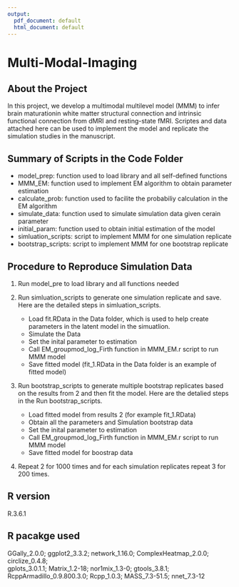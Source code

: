 ```yaml
---
output:
  pdf_document: default
  html_document: default
---
```

# Multi-Modal-Imaging

## About the Project
In this project, we develop a multimodal multilevel model (MMM) to infer brain maturationin white matter structural connection and intrinsic functional connection from dMRI and resting-state fMRI. Scriptes and data attached here can be used to implement the model and replicate the simulation studies in the manuscript.

## Summary of Scripts in the Code Folder

+ model\_prep: function used to load library and all self-defined functions
+ MMM\_EM: function used to implement EM algorithm to obtain parameter estimation
+ calculate\_prob: function used to facilite the probabiliy calculation in the EM algorithm
+ simulate\_data: function used to simulate simulation data given cerain parameter
+ initial\_param: function used to obtain initial estimation of the model 
+ simluation\_scripts: script to implement MMM for one simulation replicate
+ bootstrap\_scripts: script to implement MMM for one bootstrap replicate

## Procedure to Reproduce Simulation Data

1. Run model\_pre to load library and all functions needed
2. Run simluation\_scripts to generate one simulation replicate and save. Here are the detailed steps in simluation\_scripts.
   
   + Load fit.RData in the Data folder, which is used to help create parameters in the latent model in the simuatlion.
   + Simulate the Data
   + Set the inital parameter to estimation
   + Call EM_groupmod_log_Firth function in MMM_EM.r script to run MMM model
   + Save fitted model (fit_1.RData in the Data folder is an example of fitted model)
   
3. Run bootstrap\_scripts to generate multiple bootstrap replicates based on the results from 2 and then fit the model. Here are the detalied steps in the Run bootstrap\_scripts.

   + Load fitted model from results 2 (for example fit_1.RData) 
   + Obtain all the parameters and Simulation bootstrap data
   + Set the inital parameter to estimation
   + Call EM_groupmod_log_Firth function in MMM_EM.r script to run MMM model
   + Save fitted model for boostrap data
   
4. Repeat 2 for 1000 times and for each simulation replicates repeat 3 for 200 times.

## R version
R.3.6.1

## R pacakge used
GGally_2.0.0; ggplot2_3.3.2; network_1.16.0; ComplexHeatmap_2.0.0; circlize_0.4.8;           
gplots_3.0.1.1; Matrix_1.2-18; nor1mix_1.3-0; gtools_3.8.1; RcppArmadillo_0.9.800.3.0;
Rcpp_1.0.3; MASS_7.3-51.5; nnet_7.3-12   